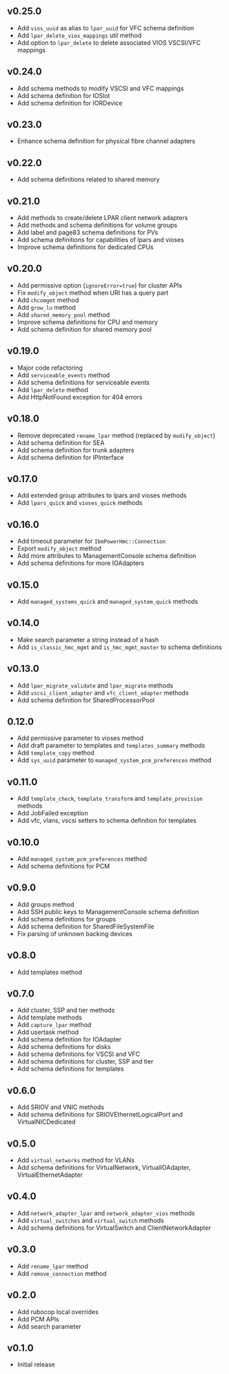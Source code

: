 ## v0.25.0
* Add `vios_uuid` as alias to `lpar_uuid` for VFC schema definition
* Add `lpar_delete_vios_mappings` util method
* Add option to `lpar_delete` to delete associated VIOS VSCSI/VFC mappings
## v0.24.0
* Add schema methods to modify VSCSI and VFC mappings
* Add schema definition for IOSlot
* Add schema definition for IORDevice
## v0.23.0
* Enhance schema definition for physical fibre channel adapters
## v0.22.0
* Add schema definitions related to shared memory
## v0.21.0
* Add methods to create/delete LPAR client network adapters
* Add methods and schema definitions for volume groups
* Add label and page83 schema definitions for PVs
* Add schema definitions for capabilities of lpars and vioses
* Improve schema definitions for dedicated CPUs
## v0.20.0
* Add permissive option (`ignoreError=true`) for cluster APIs
* Fix `modify_object` method when URI has a query part
* Add `chcomgmt` method
* Add `grow_lu` method
* Add `shared_memory_pool` method
* Improve schema definitions for CPU and memory
* Add schema definition for shared memory pool
## v0.19.0
* Major code refactoring
* Add `serviceable_events` method
* Add schema definitions for serviceable events
* Add `lpar_delete` method
* Add HttpNotFound exception for 404 errors
## v0.18.0
* Remove deprecated `rename_lpar` method (replaced by `modify_object`)
* Add schema definition for SEA
* Add schema definition for trunk adapters
* Add schema definition for IPInterface
## v0.17.0
* Add extended group attributes to lpars and vioses methods
* Add `lpars_quick` and `vioses_quick` methods
## v0.16.0
* Add timeout parameter for `IbmPowerHmc::Connection`
* Export `modify_object` method
* Add more attributes to ManagementConsole schema definition
* Add schema definitions for more IOAdapters
## v0.15.0
* Add `managed_systems_quick` and `managed_system_quick` methods
## v0.14.0
* Make search parameter a string instead of a hash
* Add `is_classic_hmc_mgmt` and `is_hmc_mgmt_master` to schema definitions
## v0.13.0
* Add `lpar_migrate_validate` and `lpar_migrate` methods
* Add `vscsi_client_adapter` and `vfc_client_adapter` methods
* Add schema definition for SharedProcessorPool
## 0.12.0
* Add permissive parameter to vioses method
* Add draft parameter to templates and `templates_summary` methods
* Add `template_copy` method
* Add `sys_uuid` parameter to `managed_system_pcm_preferences` method
## v0.11.0
* Add `template_check`, `template_transform` and `template_provision` methods
* Add JobFailed exception
* Add vfc, vlans, vscsi setters to schema definition for templates
## v0.10.0
* Add `managed_system_pcm_preferences` method
* Add schema definitions for PCM
## v0.9.0
* Add groups method
* Add SSH public keys to ManagementConsole schema definition
* Add schema definitions for groups
* Add schema definition for SharedFileSystemFile
* Fix parsing of unknown backing devices
## v0.8.0
* Add templates method
## v0.7.0
* Add cluster, SSP and tier methods
* Add template methods
* Add `capture_lpar` method
* Add usertask method
* Add schema definition for IOAdapter
* Add schema definitions for disks
* Add schema definitions for VSCSI and VFC
* Add schema definitions for cluster, SSP and tier
* Add schema definitions for templates
## v0.6.0
* Add SRIOV and VNIC methods
* Add schema definitions for SRIOVEthernetLogicalPort and VirtualNICDedicated
## v0.5.0
* Add `virtual_networks` method for VLANs
* Add schema definitions for VirtualNetwork, VirtualIOAdapter, VirtualEthernetAdapter
## v0.4.0
* Add `network_adapter_lpar` and `network_adapter_vios` methods
* Add `virtual_switches` and `virtual_switch` methods
* Add schema definitions for VirtualSwitch and ClientNetworkAdapter
## v0.3.0
* Add `rename_lpar` method
* Add `remove_connection` method
## v0.2.0
* Add rubocop local overrides
* Add PCM APIs
* Add search parameter
## v0.1.0
* Initial release
